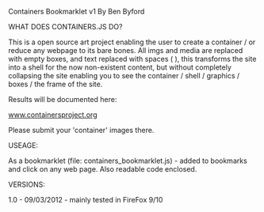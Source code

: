 Containers Bookmarklet v1
By Ben Byford


WHAT DOES CONTAINERS.JS DO?

This is a open source art project enabling the user to create a container / or reduce any webpage to its bare bones. All imgs and media are replaced with empty boxes, and text replaced with spaces (&nbsp;), this transforms the site into a shell for the now non-existent content, but without completely collapsing the site enabling you to see the container / shell / graphics / boxes / the frame of the site. 

Results will be documented here:

www.containersproject.org

Please submit your 'container' images there.



USEAGE:

As a bookmarklet (file: containers_bookmarklet.js) - added to bookmarks and click on any web page. Also readable code enclosed. 



VERSIONS:

1.0 - 09/03/2012 - mainly tested in FireFox 9/10